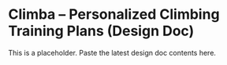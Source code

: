 # Climba – Personalized Climbing Training Plans (Design Doc)

This is a placeholder. Paste the latest design doc contents here.
